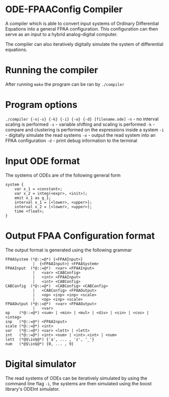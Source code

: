 # ODE-FPAAConfig Compiler 
A compiler which is able to convert input systems of Ordinary Differential Equations into a general FPAA configuration. This configuration can then serve as an input to a hybrid analog-digital computer.

The compiler can also iteratively digitally simulate the system of differential equations.

# Running the compiler
After running `make` the program can be ran by `./compiler`

# Program options
`./compiler {-n|-s} {-k} {-i} {-o} {-d} [filename.ode]`
`-n` - no interval scaling is performed
`-s` - variable shifting and scaling is performed
`-k` - compare and clustering is performed on the expressions inside a system
`-i` - digitally simulate the read systems
`-o` - output the read system into an FPAA configuration
`-d` - print debug information to the terminal

# Input ODE format
The systems of ODEs are of the following general form
```
system {
    var x_1 = <constant>;
    var x_2 = integ(<expr>, <init>);
    emit x_1 as g_1;
    interval x_1 = [<lower>, <upper>];
    interval x_2 = [<lower>, <upper>];
    time <float>;
}
```

# Output FPAA Configuration format
The output format is generated using the following grammar
```
FPAASystem (*@::=@*) {<FPAAInput>} 
            |  {<FPAAInput>} <FPAASystem>
FPAAInput  (*@::=@*)  <var> <FPAAInput>
            |   <var> <CABConfig>
            |   <int> <FPAAInput>
            |   <int> <CABConfig>
CABConfig  (*@::=@*)  <CABConfig> <CABConfig>  
            |   <CABConfig> <FPAAOutput>
            |   <op> <inp> <inp> <scale>
            |   <op> <inp> <scale>
FPAAOutput (*@::=@*)  <var> <FPAAOutput>
            |   <var>
op    (*@::=@*) <sum> | <min> | <mul> | <div> | <sin> | <cos> | <integ>
inp   (*@::=@*) <FPAAInput>
scale (*@::=@*) <int>
var   (*@::=@*) <var> <lett> | <lett>
int   (*@::=@*) <int> <num> | <int>.<int> | <num>
lett  (*@$\in$@*) {'a', ... , 'z', '_'}
num   (*@$\in$@*) {0, ... , 9}
```

# Digital simulator
The read systems of ODEs can be iteratively simulated by using the command line flag `-i`, the systems are then simulated using the boost library's ODEInt simulator.
